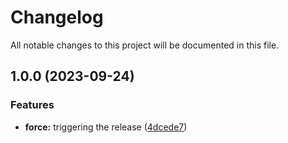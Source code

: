 # Changelog

All notable changes to this project will be documented in this file.

## 1.0.0 (2023-09-24)


### Features

* **force:** triggering the release ([4dcede7](https://github.com/zoro16/terraform-hcloud-network/commit/4dcede724b08419dbcfc98b4c04ef86b00f764db))
